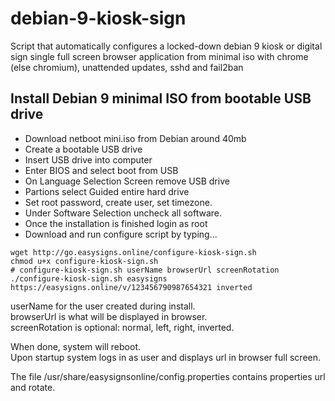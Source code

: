 # debian-9-kiosk-sign
Script that automatically configures a locked-down debian 9 kiosk or digital sign single full screen browser application from minimal iso with chrome (else chromium), unattended updates, sshd and fail2ban 

## Install Debian 9 minimal ISO from bootable USB drive
* Download netboot mini.iso from Debian around 40mb
* Create a bootable USB drive
* Insert USB drive into computer
* Enter BIOS and select boot from USB
* On Language Selection Screen remove USB drive 
* Partions select Guided entire hard drive
* Set root password, create user, set timezone.
* Under Software Selection uncheck all software.
* Once the installation is finished login as root
* Download and run configure script by typing...

```
wget http://go.easysigns.online/configure-kiosk-sign.sh
chmod u+x configure-kiosk-sign.sh
# configure-kiosk-sign.sh userName browserUrl screenRotation
./configure-kiosk-sign.sh easysigns https://easysigns.online/v/123456790987654321 inverted
```
userName for the user created during install.  
browserUrl is what will be displayed in browser.  
screenRotation is optional: normal, left, right, inverted.  
  
When done, system will reboot.  
Upon startup system logs in as user and displays url in browser full screen.
  
The file /usr/share/easysignsonline/config.properties contains properties url and rotate.

